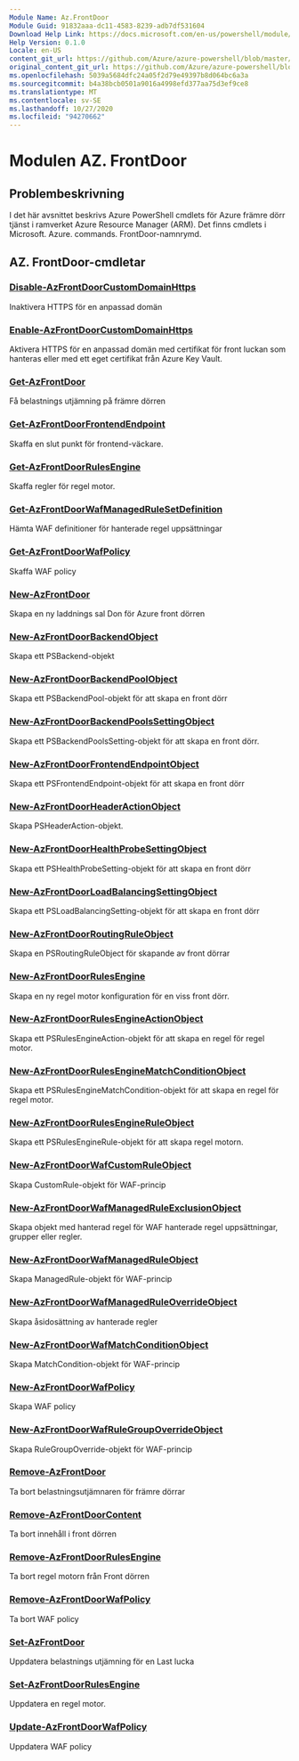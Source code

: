```yaml
---
Module Name: Az.FrontDoor
Module Guid: 91832aaa-dc11-4583-8239-adb7df531604
Download Help Link: https://docs.microsoft.com/en-us/powershell/module/az.frontdoor
Help Version: 0.1.0
Locale: en-US
content_git_url: https://github.com/Azure/azure-powershell/blob/master/src/FrontDoor/FrontDoor/help/Az.FrontDoor.md
original_content_git_url: https://github.com/Azure/azure-powershell/blob/master/src/FrontDoor/FrontDoor/help/Az.FrontDoor.md
ms.openlocfilehash: 5039a5684dfc24a05f2d79e49397b8d064bc6a3a
ms.sourcegitcommit: b4a38bcb0501a9016a4998efd377aa75d3ef9ce8
ms.translationtype: MT
ms.contentlocale: sv-SE
ms.lasthandoff: 10/27/2020
ms.locfileid: "94270662"
---
```

# Modulen AZ. FrontDoor
## Problembeskrivning
I det här avsnittet beskrivs Azure PowerShell cmdlets för Azure främre dörr tjänst i ramverket Azure Resource Manager (ARM). Det finns cmdlets i Microsoft. Azure. commands. FrontDoor-namnrymd.

## AZ. FrontDoor-cmdletar
### [Disable-AzFrontDoorCustomDomainHttps](Disable-AzFrontDoorCustomDomainHttps.md)
Inaktivera HTTPS för en anpassad domän

### [Enable-AzFrontDoorCustomDomainHttps](Enable-AzFrontDoorCustomDomainHttps.md)
Aktivera HTTPS för en anpassad domän med certifikat för front luckan som hanteras eller med ett eget certifikat från Azure Key Vault.

### [Get-AzFrontDoor](Get-AzFrontDoor.md)
Få belastnings utjämning på främre dörren

### [Get-AzFrontDoorFrontendEndpoint](Get-AzFrontDoorFrontendEndpoint.md)
Skaffa en slut punkt för frontend-väckare.

### [Get-AzFrontDoorRulesEngine](Get-AzFrontDoorRulesEngine.md)
Skaffa regler för regel motor.

### [Get-AzFrontDoorWafManagedRuleSetDefinition](Get-AzFrontDoorWafManagedRuleSetDefinition.md)
Hämta WAF definitioner för hanterade regel uppsättningar

### [Get-AzFrontDoorWafPolicy](Get-AzFrontDoorWafPolicy.md)
Skaffa WAF policy

### [New-AzFrontDoor](New-AzFrontDoor.md)
Skapa en ny laddnings sal Don för Azure front dörren

### [New-AzFrontDoorBackendObject](New-AzFrontDoorBackendObject.md)
Skapa ett PSBackend-objekt

### [New-AzFrontDoorBackendPoolObject](New-AzFrontDoorBackendPoolObject.md)
Skapa ett PSBackendPool-objekt för att skapa en front dörr

### [New-AzFrontDoorBackendPoolsSettingObject](New-AzFrontDoorBackendPoolsSettingObject.md)
Skapa ett PSBackendPoolsSetting-objekt för att skapa en front dörr.

### [New-AzFrontDoorFrontendEndpointObject](New-AzFrontDoorFrontendEndpointObject.md)
Skapa ett PSFrontendEndpoint-objekt för att skapa en front dörr

### [New-AzFrontDoorHeaderActionObject](New-AzFrontDoorHeaderActionObject.md)
Skapa PSHeaderAction-objekt.

### [New-AzFrontDoorHealthProbeSettingObject](New-AzFrontDoorHealthProbeSettingObject.md)
Skapa ett PSHealthProbeSetting-objekt för att skapa en front dörr

### [New-AzFrontDoorLoadBalancingSettingObject](New-AzFrontDoorLoadBalancingSettingObject.md)
Skapa ett PSLoadBalancingSetting-objekt för att skapa en front dörr

### [New-AzFrontDoorRoutingRuleObject](New-AzFrontDoorRoutingRuleObject.md)
Skapa en PSRoutingRuleObject för skapande av front dörrar

### [New-AzFrontDoorRulesEngine](New-AzFrontDoorRulesEngine.md)
Skapa en ny regel motor konfiguration för en viss front dörr. 

### [New-AzFrontDoorRulesEngineActionObject](New-AzFrontDoorRulesEngineActionObject.md)
Skapa ett PSRulesEngineAction-objekt för att skapa en regel för regel motor.

### [New-AzFrontDoorRulesEngineMatchConditionObject](New-AzFrontDoorRulesEngineMatchConditionObject.md)
Skapa ett PSRulesEngineMatchCondition-objekt för att skapa en regel för regel motor.

### [New-AzFrontDoorRulesEngineRuleObject](New-AzFrontDoorRulesEngineRuleObject.md)
Skapa ett PSRulesEngineRule-objekt för att skapa regel motorn.

### [New-AzFrontDoorWafCustomRuleObject](New-AzFrontDoorWafCustomRuleObject.md)
Skapa CustomRule-objekt för WAF-princip

### [New-AzFrontDoorWafManagedRuleExclusionObject](New-AzFrontDoorWafManagedRuleExclusionObject.md)
Skapa objekt med hanterad regel för WAF hanterade regel uppsättningar, grupper eller regler.

### [New-AzFrontDoorWafManagedRuleObject](New-AzFrontDoorWafManagedRuleObject.md)
Skapa ManagedRule-objekt för WAF-princip

### [New-AzFrontDoorWafManagedRuleOverrideObject](New-AzFrontDoorWafManagedRuleOverrideObject.md)
Skapa åsidosättning av hanterade regler

### [New-AzFrontDoorWafMatchConditionObject](New-AzFrontDoorWafMatchConditionObject.md)
Skapa MatchCondition-objekt för WAF-princip

### [New-AzFrontDoorWafPolicy](New-AzFrontDoorWafPolicy.md)
Skapa WAF policy

### [New-AzFrontDoorWafRuleGroupOverrideObject](New-AzFrontDoorWafRuleGroupOverrideObject.md)
Skapa RuleGroupOverride-objekt för WAF-princip

### [Remove-AzFrontDoor](Remove-AzFrontDoor.md)
Ta bort belastningsutjämnaren för främre dörrar

### [Remove-AzFrontDoorContent](Remove-AzFrontDoorContent.md)
Ta bort innehåll i front dörren

### [Remove-AzFrontDoorRulesEngine](Remove-AzFrontDoorRulesEngine.md)
Ta bort regel motorn från Front dörren

### [Remove-AzFrontDoorWafPolicy](Remove-AzFrontDoorWafPolicy.md)
Ta bort WAF policy

### [Set-AzFrontDoor](Set-AzFrontDoor.md)
Uppdatera belastnings utjämning för en Last lucka

### [Set-AzFrontDoorRulesEngine](Set-AzFrontDoorRulesEngine.md)
Uppdatera en regel motor.

### [Update-AzFrontDoorWafPolicy](Update-AzFrontDoorWafPolicy.md)
Uppdatera WAF policy

